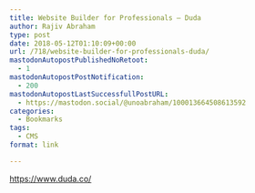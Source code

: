 ```yaml
---
title: Website Builder for Professionals – Duda
author: Rajiv Abraham
type: post
date: 2018-05-12T01:10:09+00:00
url: /718/website-builder-for-professionals-duda/
mastodonAutopostPublishedNoRetoot:
  - 1
mastodonAutopostPostNotification:
  - 200
mastodonAutopostLastSuccessfullPostURL:
  - https://mastodon.social/@unoabraham/100013664508613592
categories:
  - Bookmarks
tags:
  - CMS
format: link

---
```

<https://www.duda.co/>